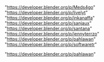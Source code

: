 "https://developer.blender.org/p/Meds4go"
"https://developer.blender.org/p/livelyt"
"https://developer.blender.org/p/inkanaffa"
"https://developer.blender.org/p/sanjaux"
"https://developer.blender.org/p/santana"
"https://developer.blender.org/p/jennyterrzo"
"https://developer.blender.org/p/pahlawan"
"https://developer.blender.org/p/softwaretr"
 
"https://developer.blender.org/p/pahlawan"
 
